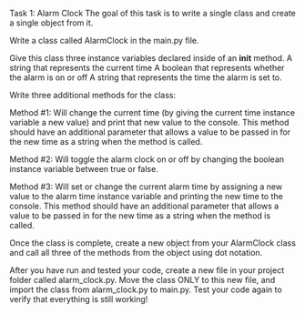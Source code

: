 Task 1: Alarm Clock
The goal of this task is to write a single class and create a single object from it.

Write a class called AlarmClock in the main.py file.

Give this class three instance variables declared inside of an __init__ method.
A string that represents the current time
A boolean that represents whether the alarm is on or off
A string that represents the time the alarm is set to.

Write three additional methods for the class:

Method #1: Will change the current time (by giving the current time instance variable a new value) and print that new value to the console.
This method should have an additional parameter that allows a value to be passed in for the new time as a string when the method is called.

Method #2: Will toggle the alarm clock on or off by changing the boolean instance variable between true or false.

Method #3: Will set or change the current alarm time by assigning a new value to the alarm time instance variable and printing the new time to the console.
This method should have an additional parameter that allows a value to be passed in for the new time as a string when the method is called.

Once the class is complete, create a new object from your AlarmClock class and call all three of the methods from the object using dot notation.

After you have run and tested your code, create a new file in your project folder called alarm_clock.py. Move the class ONLY to this new file, and import the class from alarm_clock.py to main.py. Test your code again to verify that everything is still working!